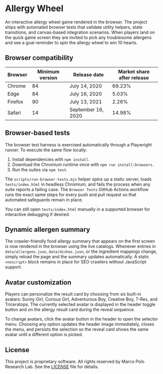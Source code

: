 # Allergy Wheel

An interactive allergy wheel game rendered in the browser. The project ships with automated browser tests that validate
utility helpers, state transitions, and canvas-based integration scenarios. When players land on the quick game screen
they are invited to pick any troublesome allergens and see a goal reminder to spin the allergy wheel to win 10 hearts.

## Browser compatibility

| Browser | Minimum version | Release date       | Market share after release |
|---------|-----------------|--------------------|----------------------------|
| Chrome  | 84              | July 14, 2020      | 69.23%                     |
| Edge    | 84              | July 16, 2020      | 5.03%                      |
| Firefox | 90              | July 13, 2021      | 2.26%                      |
| Safari  | 14              | September 16, 2020 | 14.98%                     |

## Browser-based tests

The browser test harness is exercised automatically through a Playwright runner. To execute the same flow locally:

1. Install dependencies with `npm install`.
2. Download the Chromium runtime once with `npm run install:browsers`.
3. Run the suites via `npm test`.

The `scripts/run-browser-tests.mjs` helper spins up a static server, loads `tests/index.html` in headless Chromium, and
fails the process when any suite reports a failing case. The `Browser Tests` GitHub Actions workflow runs the exact same
steps for every push and pull request so that automated safeguards remain in place.

You can still open `tests/index.html` manually in a supported browser for interactive debugging if desired.

## Dynamic allergen summary

The crawler-friendly food allergy summary that appears on the first screen is now rendered in the browser using the live
catalogs. Whenever entries in `data/allergens.json`, `data/dishes.json`, or the ingredient mappings change, simply
reload the page and the summary updates automatically. A static `<noscript>` block remains in place for SEO crawlers
without JavaScript support.

## Avatar customization

Players can personalize the result card by choosing from six built-in avatars: Sunny Girl, Curious Girl, Adventurous
Boy, Creative Boy, T-Rex, and Triceratops. The currently selected avatar is displayed in the header toggle button and on
the allergy result card during the reveal sequence.

To change avatars, click the avatar button in the header to open the selector menu. Choosing any option updates the
header image immediately, closes the menu, and persists the selection so the reveal card shows the same avatar until a
different option is picked.

## License

This project is proprietary software. All rights reserved by Marco Polo Research Lab.
See the [LICENSE](./LICENSE) file for details.
